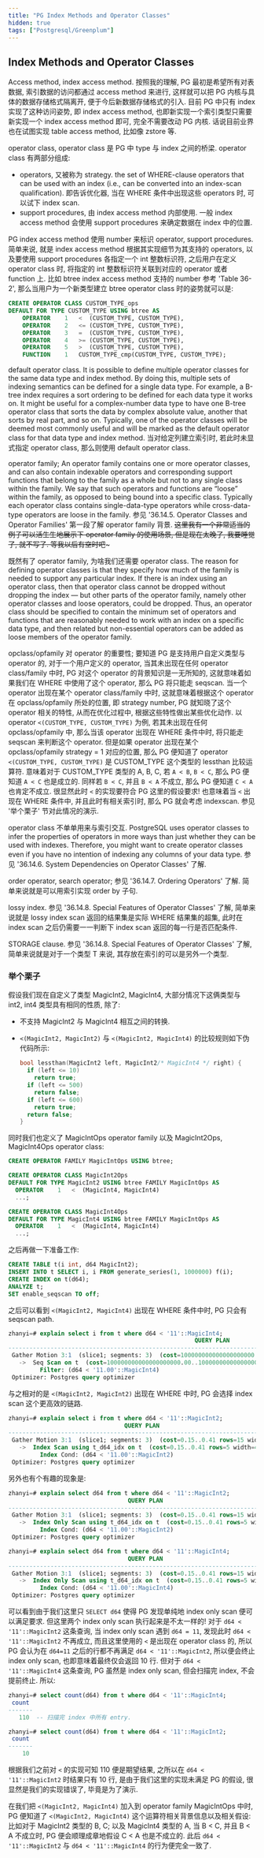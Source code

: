 ```yaml
---
title: "PG Index Methods and Operator Classes"
hidden: true
tags: ["Postgresql/Greenplum"]
---
```


## Index Methods and Operator Classes

Access method, index access method. 按照我的理解, PG 最初是希望所有对表数据, 索引数据的访问都通过 access method 来进行, 这样就可以把 PG 内核与具体的数据存储格式隔离开, 便于今后新数据存储格式的引入. 目前 PG 中只有 index 实现了这种访问姿势, 即 index access method, 也即新实现一个索引类型只需要新实现一个 index access method 即可, 完全不需要改动 PG 内核. 话说目前业界也在试图实现 table access method, 比如像 zstore 等.

operator class, operator class 是 PG 中 type 与 index 之间的桥梁. operator class 有两部分组成:

-   operators, 又被称为 strategy. the set of WHERE-clause operators that can be used with an index (i.e., can be converted into an index-scan qualification). 即告诉优化器, 当在 WHERE 条件中出现这些 operators 时, 可以试下 index scan.
-   support procedures, 由 index access method 内部使用. 一般 index access method 会使用 support procedures 来确定数据在 index 中的位置.

PG index access method 使用 number 来标识 operator, support procedures. 简单来说, 就是 index access method 根据其实现细节为其支持的 operators, 以及要使用 support procedures 各指定一个 int 整数标识符, 之后用户在定义 operator class 时, 将指定的 int 整数标识符关联到对应的 operator 或者 function 上. 比如 btree index access method 支持的 number 参考 'Table 36-2', 那么当用户为一个新类型建立 btree operator class 时的姿势就可以是:

```sql
CREATE OPERATOR CLASS CUSTOM_TYPE_ops
DEFAULT FOR TYPE CUSTOM_TYPE USING btree AS
	OPERATOR    1   <  (CUSTOM_TYPE, CUSTOM_TYPE),
	OPERATOR    2   <= (CUSTOM_TYPE, CUSTOM_TYPE),
	OPERATOR    3   =  (CUSTOM_TYPE, CUSTOM_TYPE),
	OPERATOR    4   >= (CUSTOM_TYPE, CUSTOM_TYPE),
	OPERATOR    5   >  (CUSTOM_TYPE, CUSTOM_TYPE),
	FUNCTION    1   CUSTOM_TYPE_cmp(CUSTOM_TYPE, CUSTOM_TYPE);
```

default operator class. It is possible to define multiple operator classes for the same data type and index method. By doing this, multiple sets of indexing semantics can be defined for a single data type. For example, a B-tree index requires a sort ordering to be defined for each data type it works on. It might be useful for a complex-number data type to have one B-tree operator class that sorts the data by complex absolute value, another that sorts by real part, and so on. Typically, one of the operator classes will be deemed most commonly useful and will be marked as the default operator class for that data type and index method. 当对给定列建立索引时, 若此时未显式指定 operator class, 那么则使用 default operator class.

operator family; An operator family contains one or more operator classes, and can also contain indexable operators and corresponding support functions that belong to the family as a whole but not to any single class within the family. We say that such operators and functions are “loose” within the family, as opposed to being bound into a specific class. Typically each operator class contains single-data-type operators while cross-data-type operators are loose in the family. 参见 '36.14.5. Operator Classes and Operator Families' 第一段了解 operator family 背景. ~~这里我有一个非常适当的例子可以活生生地展示下 operator family 的使用场景, 但是现在太晚了, 我要睡觉了, 就不写了. 等我以后有空时吧~~~

既然有了 operator family, 为啥我们还需要 operator class. The reason for defining operator classes is that they specify how much of the family is needed to support any particular index. If there is an index using an operator class, then that operator class cannot be dropped without dropping the index — but other parts of the operator family, namely other operator classes and loose operators, could be dropped. Thus, an operator class should be specified to contain the minimum set of operators and functions that are reasonably needed to work with an index on a specific data type, and then related but non-essential operators can be added as loose members of the operator family.

opclass/opfamily 对 operator 的重要性; 要知道 PG 是支持用户自定义类型与 operator 的, 对于一个用户定义的 operator, 当其未出现在任何 operator class/family 中时, PG 对这个 operator 的背景知识是一无所知的, 这就意味着如果我们在 WHERE 中使用了这个 operator, 那么 PG 将只能走 seqscan. 当一个 operator 出现在某个 operator class/family 中时, 这就意味着根据这个 operator 在 opclass/opfamily 所处的位置, 即 strategy number, PG 就知晓了这个 operator 相关的特性, 从而在优化过程中, 根据这些特性做出某些优化动作. 以 operator `<(CUSTOM_TYPE, CUSTOM_TYPE)` 为例, 若其未出现在任何 opclass/opfamily 中, 那么当该 operator 出现在 WHERE 条件中时, 将只能走 seqscan 来判断这个 operator. 但是如果 operator 出现在某个 opclass/opfamily strategy = 1 对应的位置, 那么 PG 便知道了 operator `<(CUSTOM_TYPE, CUSTOM_TYPE)` 是 CUSTOM_TYPE 这个类型的 lessthan 比较运算符. 意味着对于 CUSTOM_TYPE 类型的 A, B, C, 若 `A < B`, `B < C`, 那么 PG 便知道 `A < C` 也是成立的. 同样若 `B < C`, 并且 `B < A` 不成立, 那么 PG 便知道 `C < A` 也肯定不成立. 很显然此时 `<` 的实现要符合 PG 这里的假设要求! 也意味着当 `<` 出现在 WHERE 条件中, 并且此时有相关索引时, 那么 PG 就会考虑 indexscan. 参见 '举个栗子' 节对此情况的演示.

operator class 不单单用来与索引交互. PostgreSQL uses operator classes to infer the properties of operators in more ways than just whether they can be used with indexes. Therefore, you might want to create operator classes even if you have no intention of indexing any columns of your data type. 参见 '36.14.6. System Dependencies on Operator Classes' 了解.

order operator, search operator; 参见 '36.14.7. Ordering Operators' 了解. 简单来说就是可以用索引实现 order by 子句.

lossy index. 参见 '36.14.8. Special Features of Operator Classes' 了解, 简单来说就是 lossy index scan 返回的结果集是实际 WHERE 结果集的超集, 此时在 index scan 之后仍需要一一判断下 index scan 返回的每一行是否匹配条件.

STORAGE clause. 参见 '36.14.8. Special Features of Operator Classes' 了解, 简单来说就是对于一个类型 T 来说, 其存放在索引的可以是另外一个类型.

### 举个栗子

假设我们现在自定义了类型 MagicInt2, MagicInt4, 大部分情况下这俩类型与 int2, int4 类型具有相同的性质, 除了:

- 不支持 MagicInt2 与 MagicInt4 相互之间的转换.
- `<(MagicInt2, MagicInt2)` 与 `<(MagicInt2, MagicInt4)` 的比较规则如下伪代码所示:

  ```c
  bool lessthan(MagicInt2 left, MagicInt2/* MagicInt4 */ right) {
    if (left <= 10)
      return true;
    if (left <= 500)
      return false;
    if (left <= 600)
      return true;
    return false;
  }
  ```

同时我们也定义了 MagicIntOps operator family 以及 MagicInt2Ops, MagicInt4Ops operator class:

```sql
CREATE OPERATOR FAMILY MagicIntOps USING btree;

CREATE OPERATOR CLASS MagicInt2Ops
DEFAULT FOR TYPE MagicInt2 USING btree FAMILY MagicIntOps AS
  OPERATOR    1   <  (MagicInt4, MagicInt4)
  ...;

CREATE OPERATOR CLASS MagicInt4Ops
DEFAULT FOR TYPE MagicInt4 USING btree FAMILY MagicIntOps AS
  OPERATOR    1   <  (MagicInt4, MagicInt4)
  ...;
```

之后再做一下准备工作:

```sql
CREATE TABLE t(i int, d64 MagicInt2);
INSERT INTO t SELECT i, i FROM generate_series(1, 1000000) f(i);
CREATE INDEX on t(d64);
ANALYZE t;
SET enable_seqscan TO off;
```

之后可以看到 `<(MagicInt2, MagicInt4)` 出现在 WHERE 条件中时, PG 只会有 seqscan path.

```sql
zhanyi=# explain select i from t where d64 < '11'::MagicInt4;
                                                     QUERY PLAN
---------------------------------------------------------------------------------------------------------------------
 Gather Motion 3:1  (slice1; segments: 3)  (cost=100000000000000000000.00..100000000000000000000.00 rows=15 width=4)
   ->  Seq Scan on t  (cost=100000000000000000000.00..100000000000000000000.00 rows=5 width=4)
         Filter: (d64 < '11.00'::MagicInt4)
 Optimizer: Postgres query optimizer
```

与之相对的是 `<(MagicInt2, MagicInt2)` 出现在 WHERE 中时, PG 会选择 index scan 这个更高效的链路.

```sql
zhanyi=# explain select i from t where d64 < '11'::MagicInt2;
                                 QUERY PLAN
-----------------------------------------------------------------------------
 Gather Motion 3:1  (slice1; segments: 3)  (cost=0.15..0.41 rows=15 width=4)
   ->  Index Scan using t_d64_idx on t  (cost=0.15..0.41 rows=5 width=4)
         Index Cond: (d64 < '11.00'::MagicInt2)
 Optimizer: Postgres query optimizer
```

另外也有个有趣的现象是:

```sql
zhanyi=# explain select d64 from t where d64 < '11'::MagicInt2;
                                  QUERY PLAN
------------------------------------------------------------------------------
 Gather Motion 3:1  (slice1; segments: 3)  (cost=0.15..0.41 rows=15 width=8)
   ->  Index Only Scan using t_d64_idx on t  (cost=0.15..0.41 rows=5 width=8)
         Index Cond: (d64 < '11.00'::MagicInt2)
 Optimizer: Postgres query optimizer

zhanyi=# explain select d64 from t where d64 < '11'::MagicInt4;
                                  QUERY PLAN
------------------------------------------------------------------------------
 Gather Motion 3:1  (slice1; segments: 3)  (cost=0.15..0.41 rows=15 width=8)
   ->  Index Only Scan using t_d64_idx on t  (cost=0.15..0.41 rows=5 width=8)
         Index Cond: (d64 < '11.00'::MagicInt4)
 Optimizer: Postgres query optimizer
```

可以看到由于我们这里只 `SELECT d64` 使得 PG 发现单纯地 index only scan 便可以满足要求. 但这里两个 index only scan 执行起来是不太一样的! 对于 `d64 < '11'::MagicInt2` 这条查询, 当 index only scan 遇到 `d64 = 11`, 发现此时 `d64 < '11'::MagicInt2` 不再成立, 而且这里使用的 `<` 是出现在 operator class 的, 所以 PG 会认为在 `d64=11` 之后的行都不再满足 `d64 < '11'::MagicInt2`, 所以便会终止 index only scan, 也即意味着最终仅会返回 10 行. 但对于 `d64 < '11'::MagicInt4` 这条查询, PG 虽然是 index only scan, 但会扫描完 index, 不会提前终止. 所以:

```sql
zhanyi=# select count(d64) from t where d64 < '11'::MagicInt4;
 count
-------
   110  -- 扫描完 index 中所有 entry.

zhanyi=# select count(d64) from t where d64 < '11'::MagicInt2;
 count
-------
    10
```

根据我们之前对 `<` 的实现可知 110 便是期望结果, 之所以在 `d64 < '11'::MagicInt2` 时结果只有 10 行, 是由于我们这里的实现未满足 PG 的假设, 很显然是我们的实现错误了, 毕竟是为了演示.

在我们把 `<(MagicInt2, MagicInt4)` 加入到 operator family MagicIntOps 中时, PG 便知道了 `<(MagicInt2, MagicInt4)` 这个运算符相关背景信息以及相关假设: 比如对于 MagicInt2 类型的 B, C; 以及 MagicInt4 类型的 A, 当 B < C, 并且 B < A 不成立时, PG 便会顺理成章地假设 C < A 也是不成立的. 此后 `d64 < '11'::MagicInt2` 与 `d64 < '11'::MagicInt4` 的行为便完全一致了.

